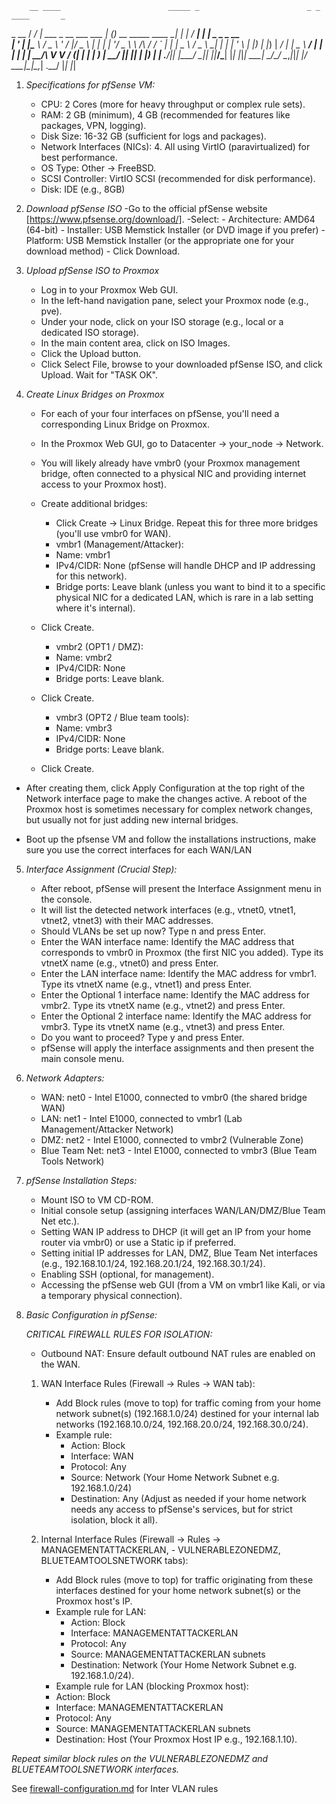         __ ____                        _____ _                        _ _   ____       _               
 _ __  / _/ ___|  ___ _ __  ___  ___  |  ___(_)_ __ _____      ____ _| | | / ___|  ___| |_ _   _ _ __  
| '_ \| |_\___ \ / _ \ '_ \/ __|/ _ \ | |_  | | '__/ _ \ \ /\ / / _` | | | \___ \ / _ \ __| | | | '_ \ 
| |_) |  _|___) |  __/ | | \__ \  __/ |  _| | | | |  __/\ V  V / (_| | | |  ___) |  __/ |_| |_| | |_) |
| .__/|_| |____/ \___|_| |_|___/\___| |_|   |_|_|  \___| \_/\_/ \__,_|_|_| |____/ \___|\__|\__,_| .__/ 
|_|                                                                                             |_|    

1. *Specifications for pfSense VM:*
    - CPU: 2 Cores (more for heavy throughput or complex rule sets).
    - RAM: 2 GB (minimum), 4 GB (recommended for features like packages, VPN, logging).
    - Disk Size: 16-32 GB (sufficient for logs and packages).
    - Network Interfaces (NICs): 4. All using VirtIO (paravirtualized) for best performance.
    - OS Type: Other -> FreeBSD.
    - SCSI Controller: VirtIO SCSI (recommended for disk performance).
    - Disk: IDE (e.g., 8GB)


2. *Download pfSense ISO*
    -Go to the official pfSense website [https://www.pfsense.org/download/].
    -Select:
        - Architecture: AMD64 (64-bit)
        - Installer: USB Memstick Installer (or DVD image if you prefer)
        - Platform: USB Memstick Installer (or the appropriate one for your download method)
        - Click Download.


3. *Upload pfSense ISO to Proxmox*
    - Log in to your Proxmox Web GUI.
    - In the left-hand navigation pane, select your Proxmox node (e.g., pve).
    - Under your node, click on your ISO storage (e.g., local or a dedicated ISO storage).
    - In the main content area, click on ISO Images.
    - Click the Upload button.
    - Click Select File, browse to your downloaded pfSense ISO, and click Upload. Wait for "TASK OK".


4. *Create Linux Bridges on Proxmox*
    - For each of your four interfaces on pfSense, you'll need a corresponding Linux Bridge on Proxmox.
    - In the Proxmox Web GUI, go to Datacenter -> your_node -> Network.
    - You will likely already have vmbr0 (your Proxmox management bridge, often connected to a physical NIC and providing internet access to your Proxmox host).
    
    - Create additional bridges: 
        - Click Create -> Linux Bridge. Repeat this for three more bridges (you'll use vmbr0 for WAN).
        - vmbr1 (Management/Attacker):
        - Name: vmbr1
        - IPv4/CIDR: None (pfSense will handle DHCP and IP addressing for this network).
        - Bridge ports: Leave blank (unless you want to bind it to a specific physical NIC for a dedicated LAN, which is rare in a lab setting where it's internal).
    - Click Create.

        - vmbr2 (OPT1 / DMZ):
        - Name: vmbr2
        - IPv4/CIDR: None
        - Bridge ports: Leave blank.
    - Click Create.

        - vmbr3 (OPT2 / Blue team tools):
        - Name: vmbr3
        - IPv4/CIDR: None
        - Bridge ports: Leave blank.
    - Click Create.

- After creating them, click Apply Configuration at the top right of the Network interface page to make the changes active. A reboot of the Proxmox host is sometimes necessary for complex network changes, but usually not for just adding new internal bridges.


- Boot up the pfsense VM and follow the installations instructions, make sure you use the correct interfaces for each WAN/LAN

5. *Interface Assignment (Crucial Step):*
    - After reboot, pfSense will present the Interface Assignment menu in the console.
    - It will list the detected network interfaces (e.g., vtnet0, vtnet1, vtnet2, vtnet3) with their MAC addresses.
    - Should VLANs be set up now? Type n and press Enter.
    - Enter the WAN interface name: Identify the MAC address that corresponds to vmbr0 in Proxmox (the first NIC you added). Type its vtnetX name (e.g., vtnet0) and press Enter.
    - Enter the LAN interface name: Identify the MAC address for vmbr1. Type its vtnetX name (e.g., vtnet1) and press Enter.
    - Enter the Optional 1 interface name: Identify the MAC address for vmbr2. Type its vtnetX name (e.g., vtnet2) and press Enter.
    - Enter the Optional 2 interface name: Identify the MAC address for vmbr3. Type its vtnetX name (e.g., vtnet3) and press Enter.
    - Do you want to proceed? Type y and press Enter.
    - pfSense will apply the interface assignments and then present the main console menu.

6. *Network Adapters:*
    - WAN: net0 - Intel E1000, connected to vmbr0 (the shared bridge WAN)
    - LAN: net1 - Intel E1000, connected to vmbr1 (Lab Management/Attacker Network)
    - DMZ: net2 - Intel E1000, connected to vmbr2 (Vulnerable Zone)
    - Blue Team Net: net3 - Intel E1000, connected to vmbr3 (Blue Team Tools Network)

7. *pfSense Installation Steps:*
    - Mount ISO to VM CD-ROM.
    - Initial console setup (assigning interfaces WAN/LAN/DMZ/Blue Team Net etc.).
    - Setting WAN IP address to DHCP (it will get an IP from your home router via vmbr0) or use a Static ip if preferred.
    - Setting initial IP addresses for LAN, DMZ, Blue Team Net interfaces (e.g., 192.168.10.1/24, 192.168.20.1/24, 192.168.30.1/24).
    - Enabling SSH (optional, for management).
    - Accessing the pfSense web GUI (from a VM on vmbr1 like Kali, or via a temporary physical connection).

8. *Basic Configuration in pfSense:*

    *CRITICAL FIREWALL RULES FOR ISOLATION:*
    
    - Outbound NAT: Ensure default outbound NAT rules are enabled on the WAN.
    1. WAN Interface Rules (Firewall -> Rules -> WAN tab):
        - Add Block rules (move to top) for traffic coming from your home network subnet(s) (192.168.1.0/24) destined for your internal lab networks (192.168.10.0/24, 192.168.20.0/24, 192.168.30.0/24).
        - Example rule: 
            - Action: Block
            - Interface: WAN
            - Protocol: Any
            - Source: Network (Your Home Network Subnet e.g. 192.168.1.0/24)
            - Destination: Any (Adjust as needed if your home network needs any access to pfSense's services, but for strict isolation, block it all).

    2. Internal Interface Rules (Firewall -> Rules -> MANAGEMENTATTACKERLAN, - VULNERABLEZONEDMZ, BLUETEAMTOOLSNETWORK tabs):    
        - Add Block rules (move to top) for traffic originating from these interfaces destined for your home network subnet(s) or the Proxmox host's IP.
        - Example rule for LAN: 
            - Action: Block
            - Interface: MANAGEMENTATTACKERLAN
            - Protocol: Any
            - Source: MANAGEMENTATTACKERLAN subnets 
            - Destination: Network (Your Home Network Subnet e.g. 192.168.1.0/24).
        - Example rule for LAN (blocking Proxmox host): 
        - Action: Block
        - Interface: MANAGEMENTATTACKERLAN
        - Protocol: Any
        - Source: MANAGEMENTATTACKERLAN subnets
        - Destination: Host (Your Proxmox Host IP e.g., 192.168.1.10).

*Repeat similar block rules on the VULNERABLEZONEDMZ and BLUETEAMTOOLSNETWORK interfaces.*

See [firewall-configuration.md](../firewall-configuration.md) for Inter VLAN rules 